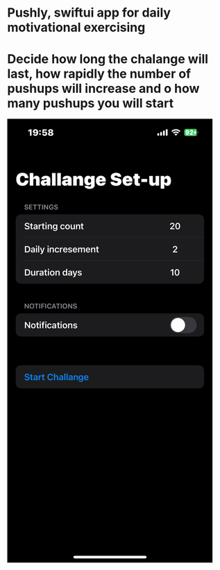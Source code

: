 # Pushly, swiftui app for daily motivational exercising 

# Decide how long the chalange will last, how rapidly the number of pushups will increase and o how many pushups you will start
![](https://github.com/Rektoooooo/Pushly/blob/main/Repo%20photos/IMG_6996.PNG)
